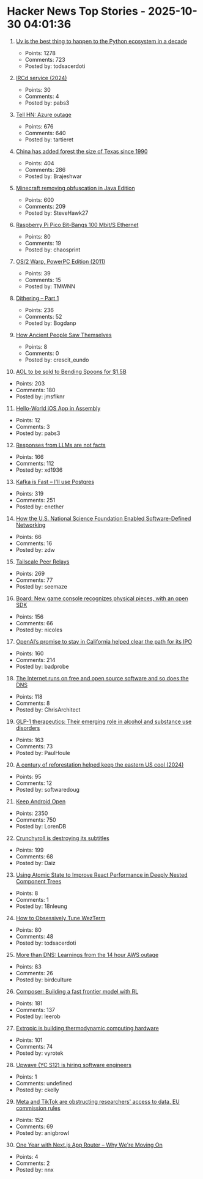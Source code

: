 # Hacker News Top Stories - 2025-10-30 04:01:36

1. [Uv is the best thing to happen to the Python ecosystem in a decade](https://emily.space/posts/251023-uv)
   - Points: 1278
   - Comments: 723
   - Posted by: todsacerdoti

2. [IRCd service (2024)](https://example.fi/blog/ircd.html)
   - Points: 30
   - Comments: 4
   - Posted by: pabs3

3. [Tell HN: Azure outage](undefined)
   - Points: 676
   - Comments: 640
   - Posted by: tartieret

4. [China has added forest the size of Texas since 1990](https://e360.yale.edu/digest/china-new-forest-report)
   - Points: 404
   - Comments: 286
   - Posted by: Brajeshwar

5. [Minecraft removing obfuscation in Java Edition](https://www.minecraft.net/en-us/article/removing-obfuscation-in-java-edition)
   - Points: 600
   - Comments: 209
   - Posted by: SteveHawk27

6. [Raspberry Pi Pico Bit-Bangs 100 Mbit/S Ethernet](https://www.elektormagazine.com/news/rp2350-bit-bangs-100-mbit-ethernet)
   - Points: 80
   - Comments: 19
   - Posted by: chaosprint

7. [OS/2 Warp, PowerPC Edition (2011)](https://www.os2museum.com/wp/os2-history/os2-warp-powerpc-edition/)
   - Points: 39
   - Comments: 15
   - Posted by: TMWNN

8. [Dithering – Part 1](https://visualrambling.space/dithering-part-1/)
   - Points: 236
   - Comments: 52
   - Posted by: Bogdanp

9. [How Ancient People Saw Themselves](https://worldhistory.substack.com/p/how-ancient-people-saw-themselves)
   - Points: 8
   - Comments: 0
   - Posted by: crescit_eundo

10. [AOL to be sold to Bending Spoons for $1.5B](https://www.axios.com/2025/10/29/aol-bending-spoons-deal)
   - Points: 203
   - Comments: 180
   - Posted by: jmsflknr

11. [Hello-World iOS App in Assembly](https://gist.github.com/nicolas17/966a03ce49f949dd17b0123415ef2e31)
   - Points: 12
   - Comments: 3
   - Posted by: pabs3

12. [Responses from LLMs are not facts](https://stopcitingai.com/)
   - Points: 166
   - Comments: 112
   - Posted by: xd1936

13. [Kafka is Fast – I'll use Postgres](https://topicpartition.io/blog/postgres-pubsub-queue-benchmarks)
   - Points: 319
   - Comments: 251
   - Posted by: enether

14. [How the U.S. National Science Foundation Enabled Software-Defined Networking](https://cacm.acm.org/federal-funding-of-academic-research/how-the-u-s-national-science-foundation-enabled-software-defined-networking/)
   - Points: 66
   - Comments: 16
   - Posted by: zdw

15. [Tailscale Peer Relays](https://tailscale.com/blog/peer-relays-beta)
   - Points: 269
   - Comments: 77
   - Posted by: seemaze

16. [Board: New game console recognizes physical pieces, with an open SDK](https://board.fun/)
   - Points: 156
   - Comments: 66
   - Posted by: nicoles

17. [OpenAI’s promise to stay in California helped clear the path for its IPO](https://www.wsj.com/tech/ai/openais-promise-to-stay-in-california-helped-clear-the-path-for-its-ipo-3af1c31c)
   - Points: 160
   - Comments: 214
   - Posted by: badprobe

18. [The Internet runs on free and open source software and so does the DNS](https://www.icann.org/en/blogs/details/the-internet-runs-on-free-and-open-source-softwareand-so-does-the-dns-23-10-2025-en)
   - Points: 118
   - Comments: 8
   - Posted by: ChrisArchitect

19. [GLP-1 therapeutics: Their emerging role in alcohol and substance use disorders](https://academic.oup.com/jes/article/9/11/bvaf141/8277723?login=false)
   - Points: 163
   - Comments: 73
   - Posted by: PaulHoule

20. [A century of reforestation helped keep the eastern US cool (2024)](https://news.agu.org/press-release/a-century-of-reforestation-helped-keep-the-eastern-us-cool/)
   - Points: 95
   - Comments: 12
   - Posted by: softwaredoug

21. [Keep Android Open](http://keepandroidopen.org/)
   - Points: 2350
   - Comments: 750
   - Posted by: LorenDB

22. [Crunchyroll is destroying its subtitles](https://daiz.moe/crunchyroll-is-destroying-its-subtitles-for-no-good-reason/)
   - Points: 199
   - Comments: 68
   - Posted by: Daiz

23. [Using Atomic State to Improve React Performance in Deeply Nested Component Trees](https://runharbor.com/blog/2025-10-26-improving-deeply-nested-react-render-performance-with-jotai-atomic-state)
   - Points: 8
   - Comments: 1
   - Posted by: 18nleung

24. [How to Obsessively Tune WezTerm](https://rashil2000.me/blogs/tune-wezterm)
   - Points: 80
   - Comments: 48
   - Posted by: todsacerdoti

25. [More than DNS: Learnings from the 14 hour AWS outage](https://thundergolfer.com/blog/aws-us-east-1-outage-oct20)
   - Points: 83
   - Comments: 26
   - Posted by: birdculture

26. [Composer: Building a fast frontier model with RL](https://cursor.com/blog/composer)
   - Points: 181
   - Comments: 137
   - Posted by: leerob

27. [Extropic is building thermodynamic computing hardware](https://extropic.ai/)
   - Points: 101
   - Comments: 74
   - Posted by: vyrotek

28. [Upwave (YC S12) is hiring software engineers](https://www.upwave.com/job/8228849002/)
   - Points: 1
   - Comments: undefined
   - Posted by: ckelly

29. [Meta and TikTok are obstructing researchers' access to data, EU commission rules](https://www.science.org/content/article/meta-and-tiktok-are-obstructing-researchers-access-data-european-commission-rules)
   - Points: 152
   - Comments: 69
   - Posted by: anigbrowl

30. [One Year with Next.js App Router – Why We're Moving On](https://paperclover.net/blog/webdev/one-year-next-app-router)
   - Points: 4
   - Comments: 2
   - Posted by: nnx

